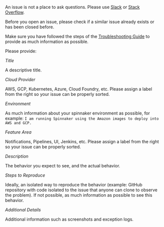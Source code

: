 An issue is not a place to ask questions. Please use [Slack](http://join.spinnaker.io) or [Stack Overflow](http://stackoverflow.com/questions/tagged/spinnaker). 

Before you open an issue, please check if a similar issue already exists or has been closed before.

Make sure you have followed the steps of the [Troubleshooting Guide](http://www.spinnaker.io/docs/troubleshooting-guide) to provide as much information as possible. 

Please provide:

*Title*

A descriptive title.

*Cloud Provider*

AWS, GCP, Kubernetes, Azure, Cloud Foundry, etc. Please assign a label from the right so your issue can be properly sorted.

*Environment*

As much information about your spinnaker environment as possible, for example: ```I am running Spinnaker using the Amazon images to deploy into AWS and GCP. ```

*Feature Area*

Notifications, Pipelines, UI, Jenkins, etc. Please assign a label from the right so your issue can be properly sorted.

*Description*

The behavior you expect to see, and the actual behavior.

*Steps to Reproduce*

Ideally, an isolated way to reproduce the behavior (example: GitHub repository with code isolated to the issue that anyone can clone to observe the problem). If not possible, as much information as possible to see this behavior.

*Additional Details*

Additional information such as screenshots and exception logs.
